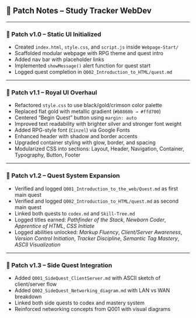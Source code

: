## 🧪 Patch Notes – Study Tracker WebDev

---

### 🧪 Patch v1.0 – Static UI Initialized

- Created `index.html`, `style.css`, and `script.js` inside `Webpage-Start/`
- Scaffolded modular webpage with RPG theme and quest intro
- Added nav bar with placeholder links
- Implemented `showMessage()` alert function for quest start
- Logged quest completion in `Q002_Introduction_to_HTML/quest.md`

---

### 🧪 Patch v1.1 – Royal UI Overhaul

- Refactored `style.css` to use black/gold/crimson color palette
- Replaced flat gold with metallic gradient (`#b8860b → #ffd700`)
- Centered “Begin Quest” button using `margin: auto`
- Improved text readability with brighter silver and stronger font weight
- Added RPG-style font (`Cinzel`) via Google Fonts
- Enhanced header with shadow and border accents
- Upgraded container styling with glow, border, and spacing
- Modularized CSS into sections: Layout, Header, Navigation, Container, Typography, Button, Footer

---

### 🧪 Patch v1.2 – Quest System Expansion

- Verified and logged `Q001_Introduction_to_the_web/Quest.md` as first main quest
- Verified and logged `Q002_Introduction_to_HTML/quest.md` as second main quest
- Linked both quests to `codex.md` and `Skill-Tree.md`
- Logged titles earned: *Pathfinder of the Stack*, *Newborn Coder*, *Apprentice of HTML*, *CSS Initiate*
- Logged abilities unlocked: *Markup Fluency*, *Client/Server Awareness*, *Version Control Initiation*, *Tracker Discipline*, *Semantic Tag Mastery*, *ASCII Visualization*

---

### 🧪 Patch v1.3 – Side Quest Integration

- Added `Q001_SideQuest_ClientServer.md` with ASCII sketch of client/server flow
- Added `Q002_SideQuest_Networking_diagram.md` with LAN vs WAN breakdown
- Linked both side quests to codex and mastery system
- Reinforced networking concepts from Q001 with visual diagrams
